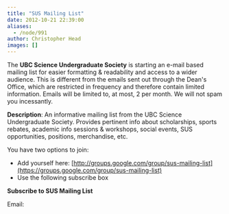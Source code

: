 ```yaml
---
title: "SUS Mailing List"
date: 2012-10-21 22:39:00
aliases:
  - /node/991
author: Christopher Head
images: []
---
```


The **UBC Science Undergraduate Society** is starting an e-mail based mailing list for easier formatting & readability and access to a wider audience. This is different from the emails sent out through the Dean's Office, which are restricted in frequency and therefore contain limited information. Emails will be limited to, at most, 2 per month. We will not spam you incessantly.

**Description**: An informative mailing list from the UBC Science Undergraduate Society. Provides pertinent info about scholarships, sports rebates, academic info sessions & workshops, social events, SUS opportunities, positions, merchandise, etc.

You have two options to join:

*   Add yourself here: [http://groups.google.com/group/sus-mailing-list](https://groups.google.com/group/sus-mailing-list)
*   Use the following subscribe box

**Subscribe to SUS Mailing List**

Email:
